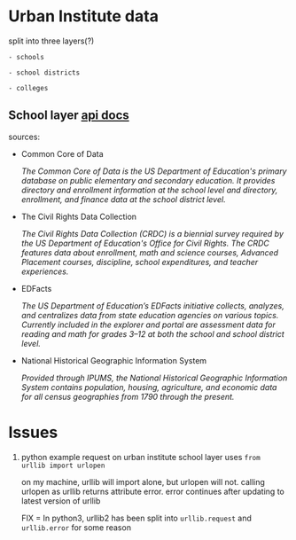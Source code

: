 # Urban Institute data
split into three layers(?)

    - schools

    - school districts
    
    - colleges

## School layer [api docs](https://educationdata.urban.org/documentation/schools.html)
sources:

- Common Core of Data

    *The Common Core of Data is the US Department of Education's primary
    database on public elementary and secondary education. It provides directory
    and enrollment information at the school level and directory, enrollment,
    and finance data at the school district level.*
    
- The Civil Rights Data Collection

    *The Civil Rights Data Collection (CRDC) is a biennial survey required by
    the US Department of Education's Office for Civil Rights. The CRDC features
    data about enrollment, math and science courses, Advanced Placement courses,
    discipline, school expenditures, and teacher experiences.*
    
- EDFacts

    *The US Department of Education’s EDFacts initiative collects, analyzes, and
    centralizes data from state education agencies on various topics. Currently
    included in the explorer and portal are assessment data for reading and math
    for grades 3–12 at both the school and school district level.*
    
- National Historical Geographic Information System

    *Provided through IPUMS, the National Historical Geographic Information
    System contains population, housing, agriculture, and economic data for all
    census geographies from 1790 through the present.*
    
# Issues
1) python example request on urban institute school layer uses 
    ```from urllib import urlopen```
    
    on my machine, urllib will import alone, but urlopen will not. calling urlopen as urllib
    returns attribute error. error continues after updating to latest version of
    urllib
    
    FIX = In python3, urllib2 has been split into `urllib.request` and `urllib.error` for some reason
